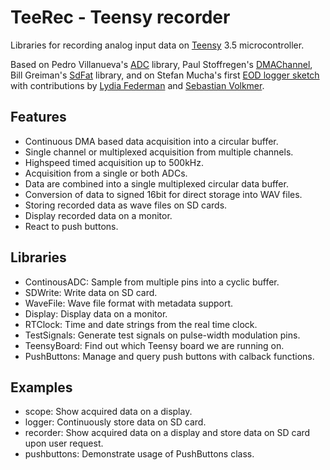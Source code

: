 # TeeRec - Teensy recorder

Libraries for recording analog input data on [Teensy](https://www.pjrc.com/teensy/) 3.5 microcontroller.

Based on Pedro Villanueva's [ADC](https://github.com/pedvide/ADC) library, 
Paul Stoffregen's [DMAChannel](https://github.com/PaulStoffregen/cores/tree/master/teensy3),
Bill Greiman's [SdFat](https://github.com/greiman/SdFat) library, and on
Stefan Mucha's first [EOD logger sketch](https://github.com/muchaste/EOD-Logger/tree/master/eodlogger_v1) with contributions by [Lydia Federman](https://github.com/LydiaFe/EOD-Logger) and [Sebastian Volkmer](https://github.com/SebastianVol/EOD-Logger/blob/master/eodlogger_2channel_barebone/eodlogger_8channel.ino).


## Features

- Continuous DMA based data acquisition into a circular buffer.
- Single channel or multiplexed acquisition from multiple channels.
- Highspeed timed acquisition up to 500kHz.
- Acquisition from a single or both ADCs.
- Data are combined into a single multiplexed circular data buffer.
- Conversion of data to signed 16bit for direct storage into WAV files.
- Storing recorded data as wave files on SD cards.
- Display recorded data on a monitor.
- React to push buttons.


## Libraries

- ContinousADC: Sample from multiple pins into a cyclic buffer.
- SDWrite: Write data on SD card.
- WaveFile: Wave file format with metadata support.
- Display: Display data on a monitor.
- RTClock: Time and date strings from the real time clock.
- TestSignals: Generate test signals on pulse-width modulation pins.
- TeensyBoard: Find out which Teensy board we are running on.
- PushButtons: Manage and query push buttons with calback functions.


## Examples

- scope: Show acquired data on a display.
- logger: Continuously store data on SD card.
- recorder: Show acquired data on a display and store data on SD card upon user request.
- pushbuttons: Demonstrate usage of PushButtons class.
